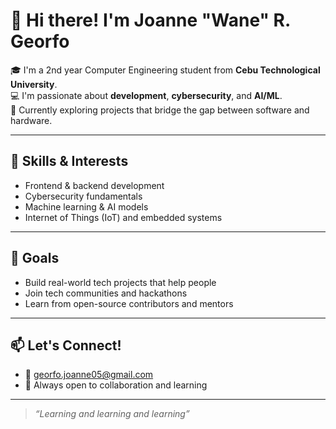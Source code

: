 # 👋 Hi there! I'm Joanne "Wane" R. Georfo

🎓 I'm a 2nd year Computer Engineering student from **Cebu Technological University**.  
💻 I'm passionate about **development**, **cybersecurity**, and **AI/ML**.  
🌱 Currently exploring projects that bridge the gap between software and hardware.

---

## 🔧 Skills & Interests
- Frontend & backend development
- Cybersecurity fundamentals
- Machine learning & AI models
- Internet of Things (IoT) and embedded systems

---

## 🚀 Goals
- Build real-world tech projects that help people
- Join tech communities and hackathons
- Learn from open-source contributors and mentors

---

## 📫 Let's Connect!
- 📧 georfo.joanne05@gmail.com
- 🧠 Always open to collaboration and learning

---

> *“Learning and learning and learning”*
